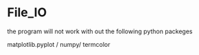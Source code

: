 # File_IO
the program will not work with out the following python packeges

matplotlib.pyplot
/ numpy/ 
termcolor
